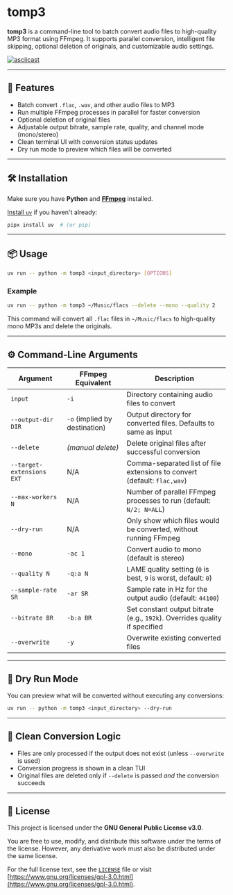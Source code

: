 # tomp3

**tomp3** is a command-line tool to batch convert audio files to high-quality MP3 format using FFmpeg. It supports parallel conversion, intelligent file skipping, optional deletion of originals, and customizable audio settings.

[![asciicast](https://asciinema.org/a/MoVkZr3BnlulPpEQAdwirBBf7.svg)](https://asciinema.org/a/MoVkZr3BnlulPpEQAdwirBBf7)

---

## 🚀 Features

- Batch convert `.flac`, `.wav`, and other audio files to MP3
- Run multiple FFmpeg processes in parallel for faster conversion
- Optional deletion of original files
- Adjustable output bitrate, sample rate, quality, and channel mode (mono/stereo)
- Clean terminal UI with conversion status updates
- Dry run mode to preview which files will be converted

---

## 🛠 Installation

Make sure you have **Python** and [**FFmpeg**](https://www.ffmpeg.org/) installed.

[Install `uv`](https://docs.astral.sh/uv/getting-started/installation/#standalone-installer) if you haven't already:

```bash
pipx install uv  # (or pip)
````

---

## 📦 Usage

```bash
uv run -- python -m tomp3 <input_directory> [OPTIONS] 
```

### Example

```bash
uv run -- python -m tomp3 ~/Music/flacs --delete --mono --quality 2
```

This command will convert all `.flac` files in `~/Music/flacs` to high-quality mono MP3s and delete the originals.

---

## ⚙️ Command-Line Arguments

| Argument                  | FFmpeg Equivalent             | Description                                                                |
| ------------------------- | ----------------------------- | -------------------------------------------------------------------------- |
| `input`                   | `-i`                          | Directory containing audio files to convert                                |
| `--output-dir DIR`        | `-o` (implied by destination) | Output directory for converted files. Defaults to same as input            |
| `--delete`                | *(manual delete)*             | Delete original files after successful conversion                          |
| `--target-extensions EXT` | N/A                           | Comma-separated list of file extensions to convert (default: `flac,wav`)   |
| `--max-workers N`         | N/A                           | Number of parallel FFmpeg processes to run (default: `N/2; N=ALL`)                  |
| `--dry-run`               | N/A                           | Only show which files would be converted, without running FFmpeg           |
| `--mono`                  | `-ac 1`                       | Convert audio to mono (default is stereo)                                  |
| `--quality N`             | `-q:a N`                 | LAME quality setting (`0` is best, `9` is worst, default: `0`)             |
| `--sample-rate SR`        | `-ar SR`                      | Sample rate in Hz for the output audio (default: `44100`)                  |
| `--bitrate BR`            | `-b:a BR`                     | Set constant output bitrate (e.g., `192k`). Overrides quality if specified |
| `--overwrite`             | `-y` | Overwrite existing converted files                                         |

---

## 🧪 Dry Run Mode

You can preview what will be converted without executing any conversions:

```bash
uv run -- python -m tomp3 <input_directory> --dry-run
```

---

## 🧼 Clean Conversion Logic

* Files are only processed if the output does not exist (unless `--overwrite` is used)
* Conversion progress is shown in a clean TUI
* Original files are deleted only if `--delete` is passed *and* the conversion succeeds

---

## 📝 License

This project is licensed under the **GNU General Public License v3.0**.

You are free to use, modify, and distribute this software under the terms of the license.
However, any derivative work must also be distributed under the same license.

For the full license text, see the [`LICENSE`](./LICENSE) file or visit [https://www.gnu.org/licenses/gpl-3.0.html](https://www.gnu.org/licenses/gpl-3.0.html).

